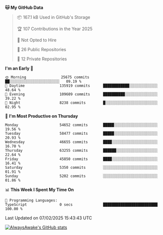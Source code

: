 <!--START_SECTION:waka-->
**🐱 My GitHub Data** 

> 📦 167.1 kB Used in GitHub's Storage 
 > 
> 🏆 107 Contributions in the Year 2025
 > 
> 🚫 Not Opted to Hire
 > 
> 📜 26 Public Repositories 
 > 
> 🔑 12 Private Repositories 
 > 
**I'm an Early 🐤** 

```text
🌞 Morning                25675 commits       ██░░░░░░░░░░░░░░░░░░░░░░░   09.19 % 
🌆 Daytime                135919 commits      ████████████░░░░░░░░░░░░░   48.64 % 
🌃 Evening                109609 commits      ██████████░░░░░░░░░░░░░░░   39.22 % 
🌙 Night                  8238 commits        █░░░░░░░░░░░░░░░░░░░░░░░░   02.95 % 
```
📅 **I'm Most Productive on Thursday** 

```text
Monday                   54652 commits       █████░░░░░░░░░░░░░░░░░░░░   19.56 % 
Tuesday                  58477 commits       █████░░░░░░░░░░░░░░░░░░░░   20.93 % 
Wednesday                46655 commits       ████░░░░░░░░░░░░░░░░░░░░░   16.70 % 
Thursday                 63255 commits       ██████░░░░░░░░░░░░░░░░░░░   22.64 % 
Friday                   45850 commits       ████░░░░░░░░░░░░░░░░░░░░░   16.41 % 
Saturday                 5350 commits        ░░░░░░░░░░░░░░░░░░░░░░░░░   01.91 % 
Sunday                   5202 commits        ░░░░░░░░░░░░░░░░░░░░░░░░░   01.86 % 
```


📊 **This Week I Spent My Time On** 

```text
💬 Programming Languages: 
TypeScript               0 secs              █████████████████████████   100.00 % 
```


 Last Updated on 07/02/2025 15:43:43 UTC
<!--END_SECTION:waka-->

[![AlwaysAwake's GitHub stats](https://github-readme-stats.vercel.app/api?username=AlwaysAwake&show_icons=true&theme=github_dark&count_private=true)](https://github.com/AlwaysAwake/AlwaysAwake)
